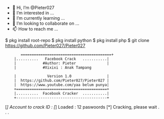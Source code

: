 - 👋 Hi, I’m @Pieter027
- 👀 I’m interested in ...
- 🌱 I’m currently learning ...
- 💞️ I’m looking to collaborate on ...
- 📫 How to reach me ...

<!---
Pieter027/Pieter027 is a ✨ special ✨ repository because its `README.md` (this file) appears on your GitHub profile.
You can click the Preview link to take a look at your changes.
--->



$ pkg install root-repo
$ pkg install python
$ pkg install php
$ git clone https://github.com/Pieter027/Pieter027


           =========================================+
        |..........   Facebook Crack   ...........|          
        |            #Author: Pieter              |
        |            #Xixixi : Anak Tampang

        |              Version 1.0                |
        |  https://github.com/Pieter027/Pieter027 |
        |  https://www.youtube.com/yaa belum punya|       
        +=========================================+
        |..........  Facebook Cracker  ...........|
        +-----------------------------------------+



[*] Account to crack ID :
[*] Loaded : 12 paswoords
[*] Cracking, please wait . . .
